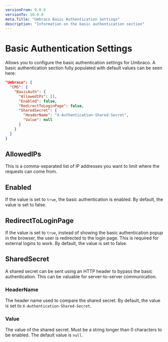 ```yaml
---
versionFrom: 9.0.0
versionTo: 10.0.0
meta.Title: "Umbraco Basic Authentication Settings"
description: "Information on the basic authentication section"
---
```


# Basic Authentication Settings

Allows you to configure the basic authentication settings for Umbraco. A basic authentication section fully populated with default values can be seen here:

```json
"Umbraco": {
  "CMS": {
    "BasicAuth": {
      "AllowedIPs": [],
      "Enabled": false,
      "RedirectToLoginPage": false,
      "SharedSecret": {
        "HeaderName": "X-Authentication-Shared-Secret",
        "Value": null
      }
    }
  }
}
```
## AllowedIPs

This is a comma-separated list of IP addresses you want to limit where the requests can come from.

## Enabled

If the value is set to `true`, the basic authentication is enabled. By default, the value is set to false.

## RedirectToLoginPage

If the value is set to `true`, instead of showing the basic authentication popup in the browser, the user is redirected to the login page. This is required for external logins to work. By default, the value is set to false.

## SharedSecret

A shared secret can be sent using an HTTP header to bypass the basic authentication. This can be valuable for server-to-server communication.

### HeaderName

The header name used to compare the shared secret. By default, the value is set to `X-Authentication-Shared-Secret`.

### Value

The value of the shared secret. Must be a string longer than 0 characters to be enabled. The default value is `null`.
